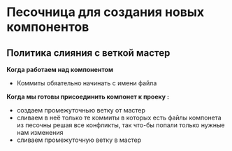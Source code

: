 # Песочница для создания новых компонентов
## Политика слияния с веткой мастер
**Когда работаем над компонентом**
- Коммиты обяательно начинать с имени файла

**Когда мы готовы присоединить компонет к проеку :**
- создаем промежуточныю ветку от мастер
- сливаем в неё только те коммиты в которых есть файлы компонета из песочны решая все конфликты, так что-бы попали только нужные нам изменения
- сливаем промежуточную ветку в мастер

